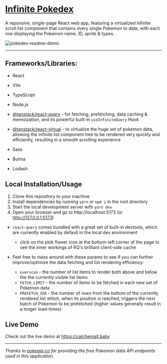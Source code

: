 # [Infinite Pokedex](catchemall.baby)

A reponsive, single-page React web app, featuring a virtualized infinite scroll list component that contains every single Pokemon to date, with each row displaying the Pokemon name, ID, sprite & types.

![pokedex-readme-demo](https://user-images.githubusercontent.com/15115669/228356192-4e5a56b0-7ca9-4709-af51-4f75aef7ec3d.gif)

***
## Frameworks/Libraries:

- React
- Vite
- TypeScript
- Node.js

- [@tanstack/react-query](https://tanstack.com/query) - for fetching, prefetching, data caching & memoization, and its powerful built-in `useInfiniteQuery` Hook
- [@tanstack/react-virtual](https://tanstack.com/virtual/v3) - to virtualize the huge set of pokemon data, allowing the infinite list component tree to be rendered very quickly and efficiently, resulting in a smooth scrolling experience
- Sass
- Bulma
- Lodash

## Local Installation/Usage

1) Clone this repository to your machine
2) Install dependencies by running `yarn` or `npm i` in the root directory
3) Start the local development server with `yarn dev`
4) Open your browser and go to http://localhost:5173 (or http://127.0.0.1:5173)
- `react-query` comes bundled with a great set of built-in devtools, which are currently enabled by default in the local dev environment 
  - click on the pink flower icon at the bottom-left corner of the page to see the inner workings of RQ's brilliant client-side cache

- Feel free to mess around with these params to see if you can further improve/optimize the data fetching and list rendering efficiency:
  - `overscan` - the number of list items to render both above and below the the currently visible list items
  - `FETCH_LIMIT` - the number of items to be fetched in each new set of Pokemon data
  - `PREFETCH_IDX` - the number of rows from the bottom of the currently rendered list which, when its position is reached, triggers the next batch of Pokemon to be prefetched (higher values generally result in a longer load-times)

## Live Demo
Check out the live demo at <https://catchemall.baby>
***
*Thanks to [pokeapi.co](pokeapi.co) for providing the free Pokemon data API endpoints used in this application.*
